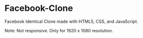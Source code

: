 # Facebook-Clone
Facebook Identical Clone made with HTML5, CSS, and JavaScript.

Note: Not responsive. Only for 1920 x 1080 resolution.
